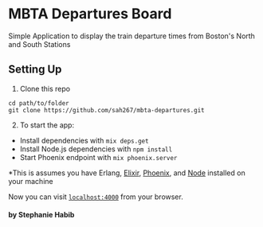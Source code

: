 # MBTA Departures Board

Simple Application to display the train departure times from Boston's North and South Stations

## Setting Up

1. Clone this repo
```
cd path/to/folder
git clone https://github.com/sah267/mbta-departures.git
```
2. To start the app:

  * Install dependencies with `mix deps.get`
  * Install Node.js dependencies with `npm install`
  * Start Phoenix endpoint with `mix phoenix.server`
  
*This is assumes you have Erlang, [Elixir](http://elixir-lang.org/install.html), [Phoenix](http://www.phoenixframework.org/docs/installation), and [Node](https://nodejs.org/en/download/) installed on your machine

Now you can visit [`localhost:4000`](http://localhost:4000) from your browser.

#### by Stephanie Habib